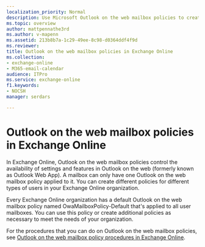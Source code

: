 ```yaml
---
localization_priority: Normal
description: Use Microsoft Outlook on the web mailbox policies to create organization-level policies to manage access to features in Outlook on the web.
ms.topic: overview
author: mattpennathe3rd
ms.author: v-mapenn
ms.assetid: 213b8b7a-1c29-49ee-8c98-d0364ddf4f9d
ms.reviewer: 
title: Outlook on the web mailbox policies in Exchange Online
ms.collection: 
- exchange-online
- M365-email-calendar
audience: ITPro
ms.service: exchange-online
f1.keywords:
- NOCSH
manager: serdars

---
```


# Outlook on the web mailbox policies in Exchange Online

In Exchange Online, Outlook on the web mailbox policies control the availability of settings and features in Outlook on the web (formerly known as Outlook Web App). A mailbox can only have one Outlook on the web mailbox policy applied to it. You can create different policies for different types of users in your Exchange Online organization.

Every Exchange Online organization has a default Outlook on the web mailbox policy named OwaMailboxPolicy-Default that's applied to all user mailboxes. You can use this policy or create additional policies as necessary to meet the needs of your organization.

For the procedures that you can do on Outlook on the web mailbox policies, see [Outlook on the web mailbox policy procedures in Exchange Online](outlook-web-app-mailbox-policy-procedures.md).
